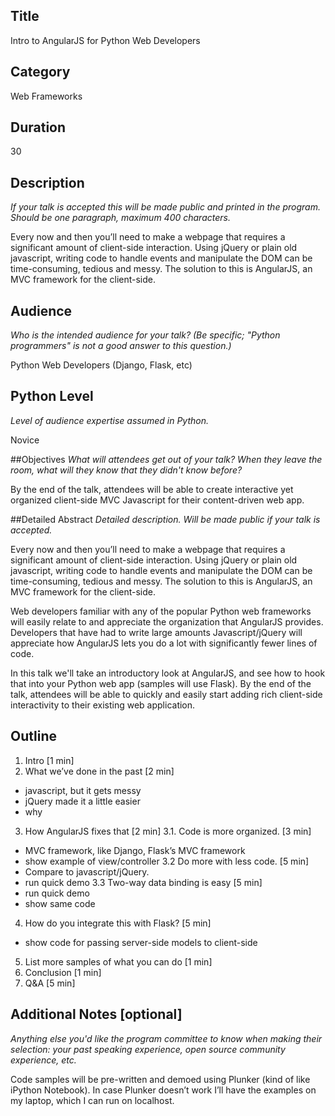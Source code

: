 ## Title
Intro to AngularJS for Python Web Developers

## Category
Web Frameworks

## Duration
30

## Description
*If your talk is accepted this will be made public and printed in the program. Should be one paragraph, maximum 400 characters.*

Every now and then you’ll need to make a webpage that requires a significant amount of client-side interaction. Using jQuery or plain old javascript, writing code to handle events and manipulate the DOM can be time-consuming, tedious and messy. The solution to this is AngularJS, an MVC framework for the client-side. 

## Audience
*Who is the intended audience for your talk? (Be specific; "Python programmers" is not a good answer to this question.)*

Python Web Developers (Django, Flask, etc)

## Python Level
*Level of audience expertise assumed in Python.*

Novice

##Objectives
*What will attendees get out of your talk? When they leave the room, what will they know that they didn't know before?*

By the end of the talk, attendees will be able to create interactive yet organized client-side MVC Javascript for their content-driven web app.

##Detailed Abstract
*Detailed description. Will be made public if your talk is accepted.*

Every now and then you’ll need to make a webpage that requires a significant amount of client-side interaction. Using jQuery or plain old javascript, writing code to handle events and manipulate the DOM can be time-consuming, tedious and messy. The solution to this is AngularJS, an MVC framework for the client-side. 

Web developers familiar with any of the popular Python web frameworks will easily relate to and appreciate the organization that AngularJS provides. Developers that have had to write large amounts Javascript/jQuery will appreciate how AngularJS lets you do a lot with significantly fewer lines of code.

In this talk we'll take an introductory look at AngularJS, and see how to hook that into your Python web app (samples will use Flask). By the end of the talk, attendees will be able to quickly and easily start adding rich client-side interactivity to their existing web application.

## Outline

1. Intro [1 min]
2. What we’ve done in the past [2 min]
- javascript, but it gets messy
- jQuery made it a little easier
- why
3. How AngularJS fixes that [2 min]
3.1. Code is more organized. [3 min]
- MVC framework, like Django, Flask’s MVC framework
- show example of view/controller
3.2 Do more with less code. [5 min]
- Compare to javascript/jQuery.
- run quick demo
3.3 Two-way data binding is easy [5 min]
- run quick demo
- show same code
4. How do you integrate this with Flask? [5 min]
- show code for passing server-side models to client-side
5. List more samples of what you can do [1 min]
6. Conclusion [1 min]
7. Q&A [5 min]

## Additional Notes [optional]
*Anything else you'd like the program committee to know when making their selection: your past speaking experience, open source community experience, etc.*

Code samples will be pre-written and demoed using Plunker (kind of like iPython Notebook). In case Plunker doesn’t work I’ll have the examples on my laptop, which I can run on localhost.
